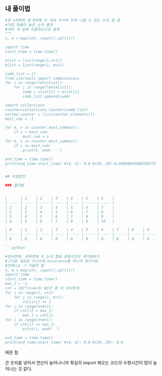 ## 내 풀이법

```python
#정 n면체와 정 M면체 두 개의 주사위 던져 나올 수 있는 눈의 합 중
#가장 확률이 높은 숫자 출력
#여러 개 일때 오름차순으로 출력
"""
n, m = map(int, input().split())

import time
start_time = time.time()

nlist = list(range(1,n+1))
mlist = list(range(1, m+1))

comb_list = [] 
from itertools import combinations
for i in range(len(nlist)):
    for j in range(len(mlist)):
        summ = nlist[i] + mlist[j]
        comb_list.append(summ)

import collections
counter=collections.Counter(comb_list)
sorted_counter = list(counter.elements())
most_com = -1

for k, v in counter.most_common():
    if v > most_com:
        most_com = v
for k, v in counter.most_common():
    if v == most_com:
        print(k, end= ' ')

end_time = time.time()
print(end_time-start_time) #(4, 6): 0.0 #(20, 20):0.00099945068359375


## 모범답안

### 풀이법


|      | 1    | 2    | 3    | 4    | 5    | 6    |
| ---- | ---- | ---- | ---- | ---- | ---- | ---- |
| 1    | 2    | 3    | 4    | 5    | 6    | 7    |
| 2    | 3    | 4    | 5    | 6    | 7    | 8    |
| 3    | 4    | 5    | 6    | 7    | 8    | 9    |
| 4    | 5    | 6    | 7    | 8    | 9    | 10   |

| 0    | 1    | 2    | 3    | 4    | 5    | 6    | 7    | 8    | 9    |
| ---- | ---- | ---- | ---- | ---- | ---- | ---- | ---- | ---- | ---- |
| 0    | 0    | 0    | 0    | 0    | 0    | 0    | 0    | 0    | 0    |

```python

#정사면체, 정육면체 각 눈의 합을 표형식으로 생각해보기
#그다음 새로운 리스트에 occurance를 하나씩 증가시킴
#인덱스는 그 키들의 합
n, m = map(int, input().split())
import time
start_time = time.time()
max_1 = -1
cnt = [0]*(n+m+3) #3은 좀 더 넉넉하게..
for i in range(1, n+1):
    for j in range(1, m+1):
        cnt[i+j] += 1
for i in range(n+m+1):
    if cnt[i] > max_1:
        max_1 = cnt[i]
for i in range(n+m+1):
    if cnt[i] == max_1:
        print(i, end=' ')

end_time = time.time()
print(end_time-start_time) #(4, 6): 0.0 #(20, 20): 0.0

```

배운 점

큰 숫자를 넣어서 연산이 늘어나니까 확실히 import 해오는 코드의 수행시간이 많이 늘어나는 것 같다.
